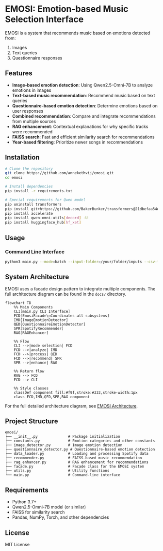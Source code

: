 # EMOSI: Emotion-based Music Selection Interface

EMOSI is a system that recommends music based on emotions detected from:
1. Images
2. Text queries
3. Questionnaire responses

## Features

- **Image-based emotion detection**: Using Qwen2.5-Omni-7B to analyze emotions in images
- **Text-based music recommendation**: Recommend music based on text queries
- **Questionnaire-based emotion detection**: Determine emotions based on user responses
- **Combined recommendation**: Compare and integrate recommendations from multiple sources
- **RAG enhancement**: Contextual explanations for why specific tracks were recommended
- **FAISS search**: Fast and efficient similarity search for recommendations
- **Year-based filtering**: Prioritize newer songs in recommendations

## Installation

```bash
# Clone the repository
git clone https://github.com/annekethvij/emosi.git
cd emosi

# Install dependencies
pip install -r requirements.txt

# Special requirements for Qwen model
pip uninstall transformers
pip install git+https://github.com/BakerBunker/transformers@21dbefaa54e5bf180464696aa70af0bfc7a61d53
pip install accelerate
pip install qwen-omni-utils[decord] -U
pip install huggingface_hub[hf_xet]
```

## Usage

### Command Line Interface

```bash
python3 main.py --mode=batch --input-folder=/your/folder/inputs --csv-file=/your/folder/emosi_survey_responses_apr23.csv --output-dir=./emosi_output --num-recommendations=10 --year-cutoff=2015
```

## System Architecture

EMOSI uses a facade design pattern to integrate multiple components. The full architecture diagram can be found in the `docs/` directory.

```mermaid
flowchart TD
    %% Main Components
    CLI[main.py CLI Interface]
    FCD[EmosiFacade\nCoordinates all subsystems]
    IMD[ImageEmotionDetector]
    QED[QuestionnaireEmotionDetector]
    SPR[SpotifyRecommender]
    RAG[RAGEnhancer]
    
    %% Flow
    CLI -->|mode selection| FCD
    FCD -->|analyze| IMD
    FCD -->|process| QED
    FCD -->|recommend| SPR
    SPR -->|enhance| RAG
    
    %% Return flow
    RAG --> FCD
    FCD --> CLI
    
    %% Style classes
    classDef component fill:#f9f,stroke:#333,stroke-width:1px
    class FCD,IMD,QED,SPR,RAG component
```

For the full detailed architecture diagram, see [EMOSI Architecture](docs/emosi-architecture.mmd).

## Project Structure
```
emosi/
├── __init__.py              # Package initialization
├── constants.py             # Emotion categories and other constants
├── image_detector.py        # Image emotion detection
├── questionnaire_detector.py # Questionnaire-based emotion detection
├── data_loader.py           # Loading and processing Spotify data
├── recommender.py           # FAISS-based music recommendation
├── rag_enhancer.py          # RAG enhancement for recommendations
├── facade.py                # Facade class for the EMOSI system
├── utils.py                 # Utility functions
└── main.py                  # Command-line interface
```

## Requirements

- Python 3.7+
- Qwen2.5-Omni-7B model (or similar)
- FAISS for similarity search
- Pandas, NumPy, Torch, and other dependencies

## License

MIT License

